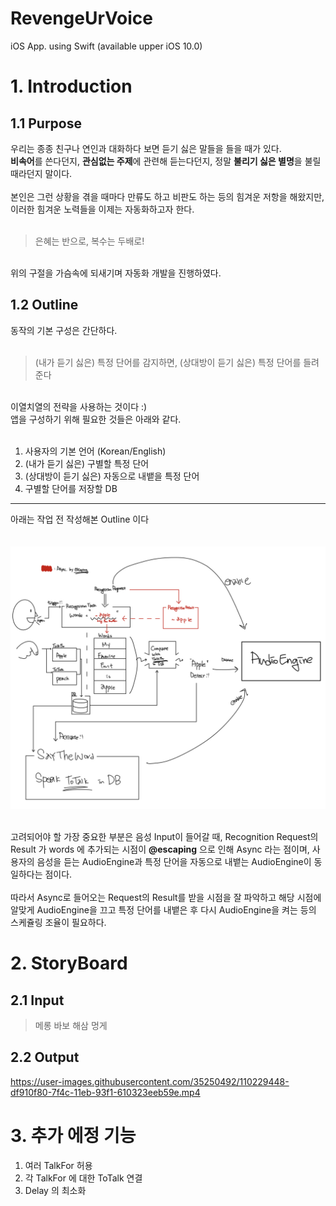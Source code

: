 # RevengeUrVoice
iOS App. using Swift
(available upper iOS 10.0)

# 1. Introduction
## 1.1 Purpose
우리는 종종 친구나 연인과 대화하다 보면 듣기 싫은 말들을 들을 때가 있다. <br>
**비속어**를 쓴다던지, **관심없는 주제**에 관련해 듣는다던지, 정말 **불리기 싫은 별명**을 불릴 때라던지 말이다. <br><br>
본인은 그런 상황을 겪을 때마다 만류도 하고 비판도 하는 등의 힘겨운 저항을 해왔지만, 이러한 힘겨운 노력들을 이제는 자동화하고자 한다. <br><br>

> 은혜는 반으로, 복수는 두배로! <br>
<br>
위의 구절을 가슴속에 되새기며 자동화 개발을 진행하였다. <br>

## 1.2 Outline
동작의 기본 구성은 간단하다.<br><br>

> (내가 듣기 싫은) 특정 단어를 감지하면, (상대방이 듣기 싫은) 특정 단어를 들려준다 <br>
<br>
이열치열의 전략을 사용하는 것이다 :) <br>
앱을 구성하기 위해 필요한 것들은 아래와 같다. <br><br>

1. 사용자의 기본 언어 (Korean/English)
2. (내가 듣기 싫은) 구별할 특정 단어
3. (상대방이 듣기 싫은) 자동으로 내뱉을 특정 단어
4. 구별할 단어를 저장할 DB 

---
아래는 작업 전 작성해본 Outline 이다<br><br><br>
<img src="Outline.jpeg" width="700">
<br><br>

고려되어야 할 가장 중요한 부분은 음성 Input이 들어갈 때, Recognition Request의 Result 가 words 에 추가되는 시점이 **@escaping** 으로 인해 Async 라는 점이며, 사용자의 음성을 듣는 AudioEngine과 특정 단어을 자동으로 내뱉는 AudioEngine이 동일하다는 점이다. <br><br>
따라서 Async로 들어오는 Request의 Result를 받을 시점을 잘 파악하고 해당 시점에 알맞게 AudioEngine을 끄고 특정 단어를 내뱉은 후 다시 AudioEngine을 켜는 등의 스케쥴링 조율이 필요하다.
<br>

# 2. StoryBoard
## 2.1 Input

> 메롱 바보 해삼 멍게 

## 2.2 Output

https://user-images.githubusercontent.com/35250492/110229448-df910f80-7f4c-11eb-93f1-610323eeb59e.mp4


# 3. 추가 에정 기능

1. 여러 TalkFor 허용 
2. 각 TalkFor 에 대한 ToTalk 연결 
3. Delay 의 최소화 
